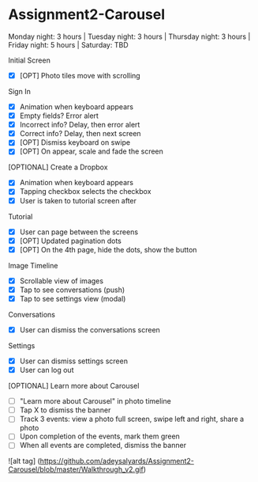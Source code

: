 # Assignment2-Carousel

Monday night: 3 hours |
Tuesday night: 3 hours |
Thursday night: 3 hours |
Friday night: 5 hours |
Saturday: TBD

Initial Screen
  * [x] [OPT] Photo tiles move with scrolling

Sign In
  * [x] Animation when keyboard appears
  * [x] Empty fields? Error alert
  * [x] Incorrect info? Delay, then error alert
  * [x] Correct info? Delay, then next screen
  * [x] [OPT] Dismiss keyboard on swipe
  * [x] [OPT] On appear, scale and fade the screen

[OPTIONAL] Create a Dropbox
  * [x] Animation when keyboard appears
  * [x] Tapping checkbox selects the checkbox
  * [x] User is taken to tutorial screen after

Tutorial
  * [x] User can page between the screens
  * [x] [OPT] Updated pagination dots
  * [x] [OPT] On the 4th page, hide the dots, show the button

Image Timeline
  * [x] Scrollable view of images
  * [x] Tap to see conversations (push)
  * [x] Tap to see settings view (modal)

Conversations
  * [x] User can dismiss the conversations screen

Settings
  * [x] User can dismiss settings screen
  * [x] User can log out

[OPTIONAL] Learn more about Carousel
  * [ ] "Learn more about Carousel" in photo timeline
  * [ ] Tap X to dismiss the banner
  * [ ] Track 3 events: view a photo full screen, swipe left and right, share a photo
  * [ ] Upon completion of the events, mark them green
  * [ ] When all events are completed, dismiss the banner

![alt tag] (https://github.com/adeysalyards/Assignment2-Carousel/blob/master/Walkthrough_v2.gif)
